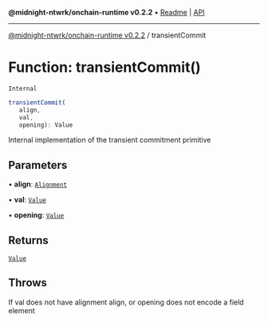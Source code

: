 **@midnight-ntwrk/onchain-runtime v0.2.2** • [Readme](../README.md) \| [API](../globals.md)

***

[@midnight-ntwrk/onchain-runtime v0.2.2](../README.md) / transientCommit

# Function: transientCommit()

`Internal`

```ts
transientCommit(
   align, 
   val, 
   opening): Value
```

Internal implementation of the transient commitment primitive

## Parameters

• **align**: [`Alignment`](../type-aliases/Alignment.md)

• **val**: [`Value`](../type-aliases/Value.md)

• **opening**: [`Value`](../type-aliases/Value.md)

## Returns

[`Value`](../type-aliases/Value.md)

## Throws

If val does not have alignment align, or
opening does not encode a field element
